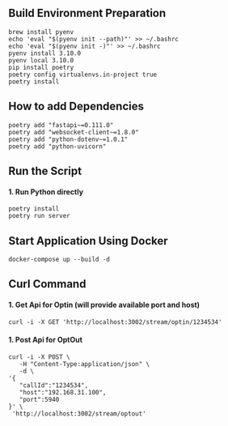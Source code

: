 ## Build Environment Preparation

```commandline
brew install pyenv
echo 'eval "$(pyenv init --path)"' >> ~/.bashrc
echo 'eval "$(pyenv init -)"' >> ~/.bashrc
pyenv install 3.10.0
pyenv local 3.10.0
pip install poetry
poetry config virtualenvs.in-project true
poetry install
```

## How to add Dependencies 
```commandline
poetry add "fastapi~=0.111.0"
poetry add "websocket-client~=1.8.0"
poetry add "python-dotenv~=1.0.1"
poetry add "python-uvicorn"
```

## Run the Script
#### 1. Run Python directly
```commandline
poetry install
poetry run server
```

## Start Application Using Docker
```commandline
docker-compose up --build -d
```

## Curl Command
#### 1. Get Api for Optin (will provide available port and host)
```commandline
curl -i -X GET 'http://localhost:3002/stream/optin/1234534'
```
#### 1. Post Api for OptOut 
```commandline
curl -i -X POST \
   -H "Content-Type:application/json" \
   -d \
'{
   "callId":"1234534",
   "host":"192.168.31.100",
   "port":5940
}' \
 'http://localhost:3002/stream/optout'
```